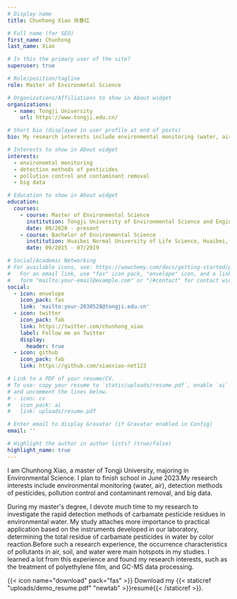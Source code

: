```yaml
---
# Display name
title: Chunhong Xiao 肖春红

# Full name (for SEO)
first_name: Chunhong
last_name: Xiao

# Is this the primary user of the site?
superuser: true

# Role/position/tagline
role: Master of Environmetal Science

# Organizations/Affiliations to show in About widget
organizations:
  - name: Tongji University
    url: https://www.tongji.edu.cn/

# Short bio (displayed in user profile at end of posts)
bio: My research interests include environmental monitoring (water, air), detection methods of pesticides, pollution control and contaminant removal, and big data.

# Interests to show in About widget
interests:
  - environemtal monitoring
  - detection methods of pesticides
  - pollution control and contaminant removal
  - big data

# Education to show in About widget
education:
  courses:
    - course: Master of Environmental Science
      institution: Tongji University of Environmental Science and Engineering, Shanghai, P.R. China
      date: 09/2020 - present
    - course: Bachelor of Environmental Science
      institution: Huaibei Normal University of Life Science, Huaibei, P.R. China
      date: 09/2015 - 07/2019

# Social/Academic Networking
# For available icons, see: https://wowchemy.com/docs/getting-started/page-builder/#icons
#   For an email link, use "fas" icon pack, "envelope" icon, and a link in the
#   form "mailto:your-email@example.com" or "/#contact" for contact widget.
social:
  - icon: envelope
    icon_pack: fas
    link: 'mailto:your-2030528@tongji.edu.cn'
  - icon: twitter
    icon_pack: fab
    link: https://twitter.com/chunhong_xiao
    label: Follow me on Twitter
    display:
      header: true
  - icon: github
    icon_pack: fab
    link: https://github.com/xiaoxiao-net123

# Link to a PDF of your resume/CV.
# To use: copy your resume to `static/uploads/resume.pdf`, enable `ai` icons in `params.yaml`,
# and uncomment the lines below.
# - icon: cv
#   icon_pack: ai
#   link: uploads/resume.pdf

# Enter email to display Gravatar (if Gravatar enabled in Config)
email: ''

# Highlight the author in author lists? (true/false)
highlight_name: true
---
```


I am Chunhong Xiao, a master of Tongji University, majoring in Environmental Science. I plan to finish school in June 2023.My research interests include environmental monitoring (water, air), detection methods of pesticides, pollution control and contaminant removal, and big data.

During my master's degree, I devote much time to my research to investigate the rapid detection methods of carbamate pesticide residues in environmental water. My study attaches more importance to practical application based on the instruments developed in our laboratory, determining the total residue of carbamate pesticides in water by color reaction.Before such a research experience, the occurrence characteristics of pollutants in air, soil, and water were main hotspots in my studies. I learned a lot from this experience and found my research interests, such as the treatment of polyethylene film, and GC-MS data processing.

{{< icon name="download" pack="fas" >}} Download my {{< staticref "uploads/demo_resume.pdf" "newtab" >}}resumé{{< /staticref >}}.
